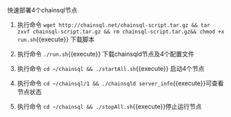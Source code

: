 快速部署4个chainsql节点

1. 执行命令 `wget http://chainsql.net/chainsql-script.tar.gz && tar zxvf chainsql-script.tar.gz && rm chainsql-script.tar.gz&& chmod +x run.sh`{{execute}} 下载脚本

2. 执行命令 `./run.sh`{{execute}} 下载chainsqld节点及4个配置文件

3. 执行命令 `cd ~/chainsql && ./startAll.sh`{{execute}} 启动4个节点

4. 执行命令 `cd ~/chainsql/1 && ./chainsqld server_info`{{execute}}可查看节点状态

5. 执行命令 `cd ~/chainsql && ./stopAll.sh`{{execute}}停止运行节点